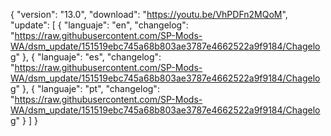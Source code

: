 { "version": "13.0", "download": "https://youtu.be/VhPDFn2MQoM", "update": [ { "languaje": "en", "changelog": "https://raw.githubusercontent.com/SP-Mods-WA/dsm_update/151519ebc745a68b803ae3787e4662522a9f9184/Chagelog" }, { "languaje": "es", "changelog": "https://raw.githubusercontent.com/SP-Mods-WA/dsm_update/151519ebc745a68b803ae3787e4662522a9f9184/Chagelog" }, { "languaje": "pt", "changelog": "https://raw.githubusercontent.com/SP-Mods-WA/dsm_update/151519ebc745a68b803ae3787e4662522a9f9184/Chagelog" } ] }
